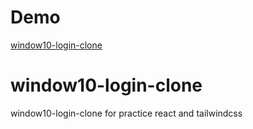 # Demo
[window10-login-clone](https://windows10-login.netlify.app/)

# window10-login-clone
window10-login-clone for practice react and tailwindcss
